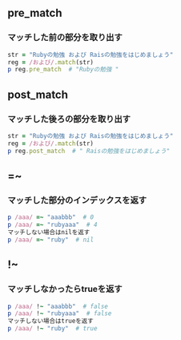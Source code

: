 ## pre_match
### マッチした前の部分を取り出す
```ruby
str = "Rubyの勉強 および Raisの勉強をはじめましょう"
reg = /および/.match(str)
p reg.pre_match  # "Rubyの勉強 "
```

## post_match
### マッチした後ろの部分を取り出す
```ruby
str = "Rubyの勉強 および Raisの勉強をはじめましょう"
reg = /および/.match(str)
p reg.post_match  # " Raisの勉強をはじめましょう"
```

## =~
### マッチした部分のインデックスを返す
```ruby
p /aaa/ =~ "aaabbb"  # 0
p /aaa/ =~ "rubyaaa"  # 4
マッチしない場合はnilを返す
p /aaa/ =~ "ruby"  # nil
```

## !~
### マッチしなかったらtrueを返す
```ruby
p /aaa/ !~ "aaabbb"  # false
p /aaa/ !~ "rubyaaa"  # false
マッチしない場合はtrueを返す
p /aaa/ !~ "ruby"  # true
```
